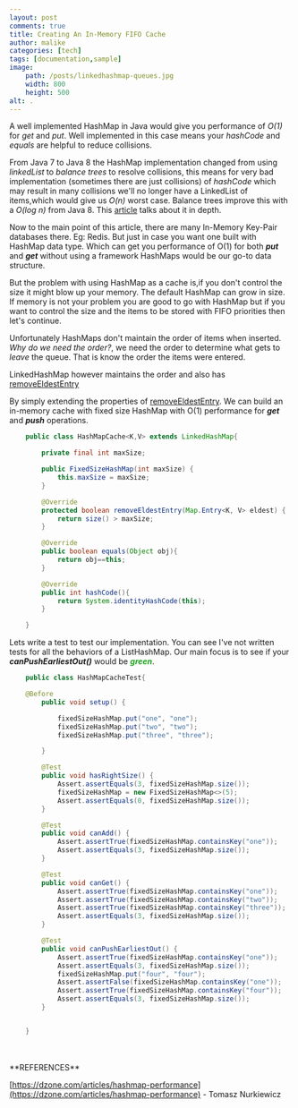 ```yaml
---
layout: post
comments: true
title: Creating An In-Memory FIFO Cache
author: malike
categories: [tech]
tags: [documentation,sample]
image:
    path: /posts/linkedhashmap-queues.jpg
    width: 800
    height: 500
alt: .
---
```



 A well implemented HashMap in Java would give you performance of *O(1)* for _get_ and _put_.
Well implemented in this case means your _hashCode_ and _equals_ are helpful to reduce collisions.

From Java 7 to Java 8 the HashMap implementation changed from using  *linkedList* to *balance trees* to resolve collisions, this means for very bad implementation (sometimes there are just collisions) of _hashCode_ which may result in many collisions we'll no longer have a LinkedList of items,which would give us *O(n)* worst case. Balance trees improve this with a *O(log n)* from Java 8.
This [article](https://dzone.com/articles/hashmap-performance) talks about it in depth.



Now to the main point of this article, there are many In-Memory Key-Pair databases there. Eg: Redis. But just in case you want one built with HashMap data type. Which can get you performance of O(1) for both ***put*** and ***get*** without using a framework HashMaps would be our go-to data structure.

But the problem with using HashMap as a cache is,if you don't control the size it might blow up your memory.
The default HashMap can grow in size.
If memory is not your problem you are good to go with HashMap but if you want to control the size and the items to be stored with FIFO priorities then let's continue.

Unfortunately HashMaps don't maintain the order of items when inserted. *Why do we need the order?*, we need the order to determine what gets to *leave* the queue. That is know the order the items were entered.

LinkedHashMap however maintains the order and also has [removeEldestEntry](https://docs.oracle.com/javase/8/docs/api/java/util/LinkedHashMap.html#removeEldestEntry-java.util.Map.Entry-)

By simply extending the properties of [removeEldestEntry](https://docs.oracle.com/javase/8/docs/api/java/util/LinkedHashMap.html#removeEldestEntry-java.util.Map.Entry-). We can build an in-memory cache with fixed size HashMap with O(1) performance for ***get*** and ***push*** operations.

```java
	public class HashMapCache<K,V> extends LinkedHashMap{

		private final int maxSize;

	    public FixedSizeHashMap(int maxSize) {
	        this.maxSize = maxSize;
	    }

	    @Override
	    protected boolean removeEldestEntry(Map.Entry<K, V> eldest) {
	        return size() > maxSize;
	    }

	    @Override
	    public boolean equals(Object obj){
	        return obj==this;
	    }

	    @Override
	    public int hashCode(){
	        return System.identityHashCode(this);
	    }

	}
```


Lets write a test to test our implementation. You can see I've not written tests for all the behaviors of a ListHashMap.
Our main focus is to see if your ***canPushEarliestOut()***  would be <span style="color:#1DA31D">***green***</span>.

```java
	public class HashMapCacheTest{

	@Before
	    public void setup() {

	        fixedSizeHashMap.put("one", "one");
	        fixedSizeHashMap.put("two", "two");
	        fixedSizeHashMap.put("three", "three");

	    }

	    @Test
	    public void hasRightSize() {
	        Assert.assertEquals(3, fixedSizeHashMap.size());
	        fixedSizeHashMap = new FixedSizeHashMap<>(5);
	        Assert.assertEquals(0, fixedSizeHashMap.size());
	    }

	    @Test
	    public void canAdd() {
	        Assert.assertTrue(fixedSizeHashMap.containsKey("one"));
	        Assert.assertEquals(3, fixedSizeHashMap.size());
	    }

	    @Test
	    public void canGet() {
	        Assert.assertTrue(fixedSizeHashMap.containsKey("one"));
	        Assert.assertTrue(fixedSizeHashMap.containsKey("two"));
	        Assert.assertTrue(fixedSizeHashMap.containsKey("three"));
	        Assert.assertEquals(3, fixedSizeHashMap.size());
	    }

	    @Test
	    public void canPushEarliestOut() {
	        Assert.assertTrue(fixedSizeHashMap.containsKey("one"));
	        Assert.assertEquals(3, fixedSizeHashMap.size());
	        fixedSizeHashMap.put("four", "four");
	        Assert.assertFalse(fixedSizeHashMap.containsKey("one"));
	        Assert.assertTrue(fixedSizeHashMap.containsKey("four"));
	        Assert.assertEquals(3, fixedSizeHashMap.size());
	    }


	}
```



<br>
<br>
**REFERENCES**

[https://dzone.com/articles/hashmap-performance](https://dzone.com/articles/hashmap-performance)  -  Tomasz Nurkiewicz

